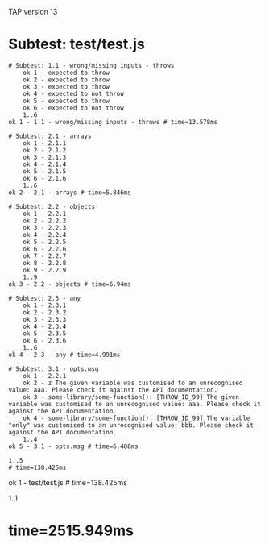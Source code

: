 TAP version 13
# Subtest: test/test.js
    # Subtest: 1.1 - wrong/missing inputs - throws
        ok 1 - expected to throw
        ok 2 - expected to throw
        ok 3 - expected to throw
        ok 4 - expected to not throw
        ok 5 - expected to throw
        ok 6 - expected to not throw
        1..6
    ok 1 - 1.1 - wrong/missing inputs - throws # time=13.578ms
    
    # Subtest: 2.1 - arrays
        ok 1 - 2.1.1
        ok 2 - 2.1.2
        ok 3 - 2.1.3
        ok 4 - 2.1.4
        ok 5 - 2.1.5
        ok 6 - 2.1.6
        1..6
    ok 2 - 2.1 - arrays # time=5.846ms
    
    # Subtest: 2.2 - objects
        ok 1 - 2.2.1
        ok 2 - 2.2.2
        ok 3 - 2.2.3
        ok 4 - 2.2.4
        ok 5 - 2.2.5
        ok 6 - 2.2.6
        ok 7 - 2.2.7
        ok 8 - 2.2.8
        ok 9 - 2.2.9
        1..9
    ok 3 - 2.2 - objects # time=6.94ms
    
    # Subtest: 2.3 - any
        ok 1 - 2.3.1
        ok 2 - 2.3.2
        ok 3 - 2.3.3
        ok 4 - 2.3.4
        ok 5 - 2.3.5
        ok 6 - 2.3.6
        1..6
    ok 4 - 2.3 - any # time=4.991ms
    
    # Subtest: 3.1 - opts.msg
        ok 1 - 2.2.1
        ok 2 - z The given variable was customised to an unrecognised value: aaa. Please check it against the API documentation.
        ok 3 - some-library/some-function(): [THROW_ID_99] The given variable was customised to an unrecognised value: aaa. Please check it against the API documentation.
        ok 4 - some-library/some-function(): [THROW_ID_99] The variable "only" was customised to an unrecognised value: bbb. Please check it against the API documentation.
        1..4
    ok 5 - 3.1 - opts.msg # time=6.486ms
    
    1..5
    # time=138.425ms
ok 1 - test/test.js # time=138.425ms

1..1
# time=2515.949ms
